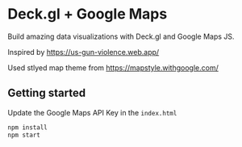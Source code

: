 # Deck.gl + Google Maps

Build amazing data visualizations with Deck.gl and Google Maps JS.

Inspired by https://us-gun-violence.web.app/

Used stlyed map theme from https://mapstyle.withgoogle.com/

## Getting started

Update the Google Maps API Key in the `index.html`

```bash
npm install
npm start
```
